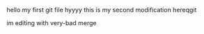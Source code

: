 hello my first git file
hyyyy this is my second modification hereqgit

im editing with very-bad merge